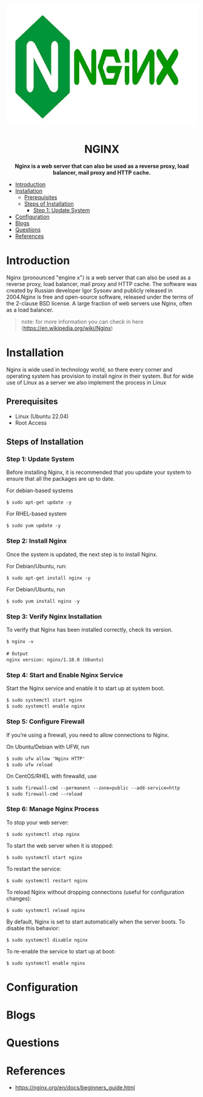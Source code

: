 <div align="center">
    <img src="img/logo.jpeg" height="320" width="830" alt="Nginx Logo">
    <h1>NGINX</h1>
    <strong>Nginx is a web server that can also be used as a reverse proxy, load balancer, mail proxy and HTTP cache.</strong>
</div>

<!-- TOC -->

* [Introduction](#introduction)
* [Installation](#installation)
    * [Prerequisites](#prerequisites)
    * [Steps of Installation](#steps-of-installation)
        * [Step 1: Update System](#step-1-update-system)
* [Configuration](#configuration)
* [Blogs](#blogs)
* [Questions](#questions)
* [References](#references)

<!-- TOC -->

# Introduction

Nginx (pronounced "engine x") is a web server that can also be used as a reverse proxy, load balancer, mail proxy and
HTTP cache. The software was created by Russian developer Igor Sysoev and publicly released in 2004.Nginx is free and
open-source software, released under the terms of the 2-clause BSD license. A large fraction of web servers use Nginx,
often as a load balancer.

> note: for more information you can check in here (<https://en.wikipedia.org/wiki/Nginx>)

# Installation

Nginx is wide used in technology world, so there every corner and operating system has provision to install nginx in
their system. But for wide use of Linux as a server we also implement the process in Linux

## Prerequisites

- Linux (Ubuntu 22.04)
- Root Access

## Steps of Installation

### Step 1: Update System

Before installing Nginx, it is recommended that you update your system to ensure that all the packages are up to date.

For debian-based systems

```shell
$ sudo apt-get update -y
```

For RHEL-based system

```shell
$ sudo yum update -y
```

### Step 2: Install Nginx

Once the system is updated, the next step is to install Nginx.

For Debian/Ubuntu, run:

```shell
$ sudo apt-get install nginx -y
```

For Debian/Ubuntu, run

```shell
$ sudo yum install nginx -y
```

### Step 3: Verify Nginx Installation

To verify that Nginx has been installed correctly, check its version.

```shell
$ nginx -v

# Output 
nginx version: nginx/1.18.0 (Ubuntu)
```

### Step 4: Start and Enable Nginx Service

Start the Nginx service and enable it to start up at system boot.

```shell
$ sudo systemctl start nginx 
$ sudo systemctl enable nginx 
```

### Step 5: Configure Firewall

If you’re using a firewall, you need to allow connections to Nginx.

On Ubuntu/Debian with UFW, run

```shell
$ sudo ufw allow 'Nginx HTTP' 
$ sudo ufw reload 
```

On CentOS/RHEL with firewalld, use

```shell
$ sudo firewall-cmd --permanent --zone=public --add-service=http 
$ sudo firewall-cmd --reload 
```

### Step 6: Manage Nginx Process

To stop your web server:

```shell
$ sudo systemctl stop nginx 
```

To start the web server when it is stopped:

```shell
$ sudo systemctl start nginx 
```

To restart the service:

```shell
$ sudo systemctl restart nginx 
```

To reload Nginx without dropping connections (useful for configuration changes):

```shell
$ sudo systemctl reload nginx 
```

By default, Nginx is set to start automatically when the server boots. To disable this behavior:

```shell
$ sudo systemctl disable nginx 
```

To re-enable the service to start up at boot:

```shell
$ sudo systemctl enable nginx 
```

# Configuration

# Blogs

# Questions

# References

- <https://nginx.org/en/docs/beginners_guide.html>
